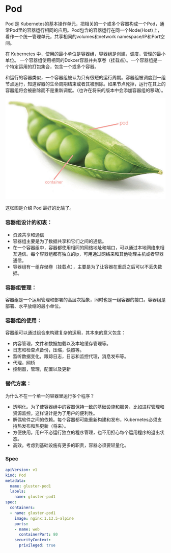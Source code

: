 # Pod

Pod 是 Kubernetes的基本操作单元，把相关的一个或多个容器构成一个Pod，通常Pod里的容器运行相同的应用。Pod包含的容器运行在同一个Node(Host)上，看作一个统一管理单元，共享相同的volumes和network namespace/IP和Port空间。

在 Kubernetes 中，使用的最小单位是容器组，容器组是创建，调度，管理的最小单位。 一个容器组使用相同的Dokcer容器并共享卷（挂载点）。一个容器组是一个特定运用的打包集合，包含一个或多个容器。

和运行的容器类似，一个容器组被认为只有很短的运行周期。容器组被调度到一组节点运行，知道容器的生命周期结束或者其被删除。如果节点死掉，运行在其上的容器组将会被删除而不是重新调度。（也许在将来的版本中会添加容器组的移动）。

![](assets/pod-intro.jpg)

这张图是介绍 Pod 最好的比喻了。


### 容器组设计的初衷：

* 资源共享和通信
* 容器组主要是为了数据共享和它们之间的通信。
* 在一个容器组中，容器都使用相同的网络地址和端口，可以通过本地网络来相互通信。每个容器组都有独立的ip，可用通过网络来和其他物理主机或者容器通信。
* 容器组有一组存储卷（挂载点），主要是为了让容器在重启之后可以不丢失数据。


### 容器组管理：

容器组是一个运用管理和部署的高层次抽象，同时也是一组容器的接口。容器组是部署、水平放缩的最小单位。


### 容器组的使用：

容器组可以通过组合来构建复杂的运用，其本来的意义包含：

* 内容管理，文件和数据加载以及本地缓存管理等。
* 日志和检查点备份，压缩，快照等。
* 监听数据变化，跟踪日志，日志和监控代理，消息发布等。
* 代理，网桥
* 控制器，管理，配置以及更新


### 替代方案：

为什么不在一个单一的容器里运行多个程序？

* 透明化。为了使容器组中的容器保持一致的基础设施和服务，比如进程管理和资源监控。这样设计是为了用户的便利性。
* 解偶软件之间的依赖。每个容器都可能重新构建和发布，Kubernetes必须支持热发布和热更新（将来）。
* 方便使用。用户不必运行独立的程序管理，也不用担心每个运用程序的退出状态。
* 高效。考虑到基础设施有更多的职责，容器必须要轻量化。


### Spec

``` yaml
apiVersion: v1
kind: Pod
metadata:
  name: gluster-pod1
  labels:
    name: gluster-pod1
spec:
  containers:
  - name: gluster-pod1
    image: nginx:1.13.5-alpine
    ports:
    - name: web
      containerPort: 80
    securityContext:
      privileged: true
```


